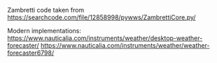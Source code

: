 Zambretti code taken from https://searchcode.com/file/12858998/pywws/ZambrettiCore.py/

Modern implementations:
https://www.nauticalia.com/instruments/weather/desktop-weather-forecaster/
https://www.nauticalia.com/instruments/weather/weather-forecaster6798/